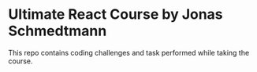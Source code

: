 # Ultimate React Course by Jonas Schmedtmann
This repo contains coding challenges and task performed while taking the course.
